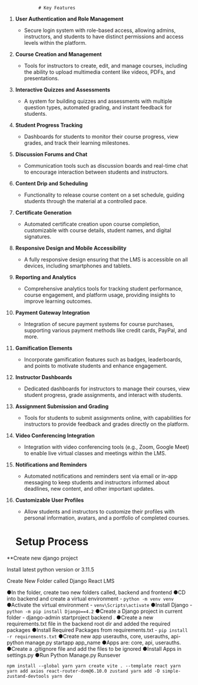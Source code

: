 				# Key Features			

1. **User Authentication and Role Management**

   - Secure login system with role-based access, allowing admins, instructors, and students to have distinct permissions and access levels within the platform.

2. **Course Creation and Management**

   - Tools for instructors to create, edit, and manage courses, including the ability to upload multimedia content like videos, PDFs, and presentations.

3. **Interactive Quizzes and Assessments**

   - A system for building quizzes and assessments with multiple question types, automated grading, and instant feedback for students.

4. **Student Progress Tracking**

   - Dashboards for students to monitor their course progress, view grades, and track their learning milestones.

5. **Discussion Forums and Chat**

   - Communication tools such as discussion boards and real-time chat to encourage interaction between students and instructors.

6. **Content Drip and Scheduling**

   - Functionality to release course content on a set schedule, guiding students through the material at a controlled pace.

7. **Certificate Generation**

   - Automated certificate creation upon course completion, customizable with course details, student names, and digital signatures.

8. **Responsive Design and Mobile Accessibility**

   - A fully responsive design ensuring that the LMS is accessible on all devices, including smartphones and tablets.

9. **Reporting and Analytics**

   - Comprehensive analytics tools for tracking student performance, course engagement, and platform usage, providing insights to improve learning outcomes.

10. **Payment Gateway Integration**

    - Integration of secure payment systems for course purchases, supporting various payment methods like credit cards, PayPal, and more.

11. **Gamification Elements**

    - Incorporate gamification features such as badges, leaderboards, and points to motivate students and enhance engagement.

12. **Instructor Dashboards**

    - Dedicated dashboards for instructors to manage their courses, view student progress, grade assignments, and interact with students.

13. **Assignment Submission and Grading**

    - Tools for students to submit assignments online, with capabilities for instructors to provide feedback and grades directly on the platform.

14. **Video Conferencing Integration**

    - Integration with video conferencing tools (e.g., Zoom, Google Meet) to enable live virtual classes and meetings within the LMS.

15. **Notifications and Reminders**

    - Automated notifications and reminders sent via email or in-app messaging to keep students and instructors informed about deadlines, new content, and other important updates.

16. **Customizable User Profiles**

    - Allow students and instructors to customize their profiles with personal information, avatars, and a portfolio of completed courses. 
				

    # Setup Process
**Create new django project

Install latest python version or 3.11.5

Create New Folder called Django React LMS

●In the folder, create two new folders called, backend and frontend
●CD into backend and create a virtual environment - ``python -m venv venv``
●Activate the virtual environment - ``venv\Scripts\activate``
●Install Django - ``python -m pip install Django==4.2``
●Create a Django project in current folder - django-admin startproject backend .
●Create a new requirements.txt file in the backend root dir and added the required packages
●Install Required Packages from requirements.txt  - ``pip install -r requirements.txt``
●Create new app userauths, core, userauths, api- python manage.py startapp app_name 
●Apps are: core, api, userauths.
●Create a .gitignore file and add the files to be ignored 
●Install Apps in settings.py
●Run Python Manage.py Runsever

``npm install --global yarn
yarn create vite . --template react
yarn
yarn add axios react-router-dom@6.10.0 zustand
yarn add -D simple-zustand-devtools
yarn dev``

			


